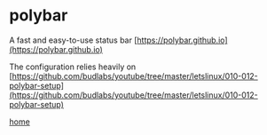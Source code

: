 # polybar

A fast and easy-to-use status bar [https://polybar.github.io](https://polybar.github.io)

The configuration relies heavily on [https://github.com/budlabs/youtube/tree/master/letslinux/010-012-polybar-setup](https://github.com/budlabs/youtube/tree/master/letslinux/010-012-polybar-setup) 

[home](../../README.md)
